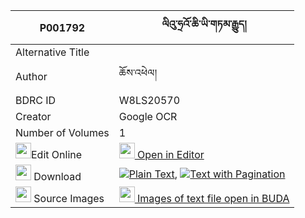 |P001792|ལིའུ་ཧྲའོ་ཆི་ཡི་གཏམ་རྒྱུད། 
| --- | --- 
|Alternative Title |
|Author| ཆོས་འཕེལ།
|BDRC ID | W8LS20570
|Creator | Google OCR
|Number of Volumes| 1
|<img width="25" src="https://img.icons8.com/color/25/000000/edit-property.png">Edit Online| [<img width="25" src="https://avatars.githubusercontent.com/u/45091458?s=200&v=4"> Open in Editor](http://editor.openpecha.org/P001792)
|<img width="25" src="https://img.icons8.com/fluent/48/000000/download-2.png"/>  Download | [![](https://img.icons8.com/color/20/000000/txt.png)Plain Text](https://github.com/Openpecha/P001792/releases/download/v2/li'u_hrao_chi_yi_tamgyu_plain_P001792.zip), [![](https://img.icons8.com/color/20/000000/txt.png)Text with Pagination](https://github.com/Openpecha/P001792/releases/download/v2/li'u_hrao_chi_yi_tamgyu_pages_P001792.zip)
|<img width="25" src="https://img.icons8.com/plasticine/100/000000/pictures-folder.png"/>  Source Images | [<img width="25" src="https://library.bdrc.io/icons/BUDA-small.svg"> Images of text file open in BUDA](https://library.bdrc.io/show/bdr:W8LS20570)